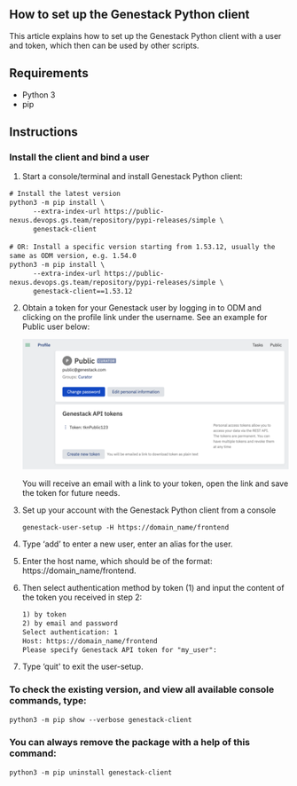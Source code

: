 ## How to set up the Genestack Python client

This article explains how to set up the Genestack Python client with a user and token, which then can be used by other scripts.

## Requirements

* Python 3
* pip

## Instructions

### Install the client and bind a user

1. Start a console/terminal and install Genestack Python client:
```shell
# Install the latest version
python3 -m pip install \
      --extra-index-url https://public-nexus.devops.gs.team/repository/pypi-releases/simple \
      genestack-client

# OR: Install a specific version starting from 1.53.12, usually the same as ODM version, e.g. 1.54.0
python3 -m pip install \
      --extra-index-url https://public-nexus.devops.gs.team/repository/pypi-releases/simple \
      genestack-client==1.53.12
```

2. Obtain a token for your Genestack user by logging in to ODM and clicking on the profile link under the username. 
   See an example for Public user below:

   ![GetToken](Token.png)

   You will receive an email with a link to your token, open the link and save the token for future needs.

3. Set up your account with the Genestack Python client from a console
   ```shell
   genestack-user-setup -H https://domain_name/frontend
   ```

4. Type ‘add’ to enter a new user, enter an alias for the user.
5. Enter the host name, which should be of the format: https://domain_name/frontend.
6. Then select authentication method by token (1) and input the content of the token you received in step 2:
   ```shell
   1) by token
   2) by email and password
   Select authentication: 1
   Host: https://domain_name/frontend
   Please specify Genestack API token for "my_user":
   ```
7. Type ‘quit' to exit the user-setup.

### To check the existing version, and view all available console commands, type:

```shell
python3 -m pip show --verbose genestack-client
```

### You can always remove the package with a help of this command:

```shell
python3 -m pip uninstall genestack-client
```
